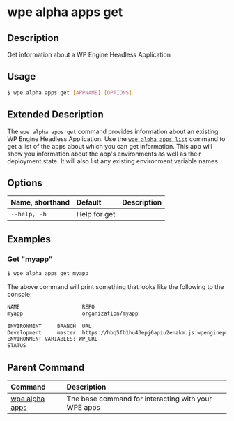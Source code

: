 # wpe alpha apps get

## Description
Get information about a WP Engine Headless Application

## Usage

```bash
$ wpe alpha apps get [APPNAME] [OPTIONS]
```

## Extended Description

The `wpe alpha apps get` command provides information about an existing WP Engine Headless Application. Use the [`wpe alpha apps list`](/reference/cli/wpe/alpha/apps/list) command to get a list of the apps about which you can get information. This app will show you information about the app's environments as well as their deployment state. It will also list any existing environment variable names.

## Options

| Name, shorthand | Default | Description     |
|:----------------|:--------|:----------------|
| `--help, -h`  | Help for get                |

## Examples

### Get "myapp"

```bash
$ wpe alpha apps get myapp
```

The above command will print something that looks like the following to the console:

```bash
NAME                    REPO
myapp                   organization/myapp

ENVIRONMENT     BRANCH  URL                                                             ID                              STATE
Development     master  https://hbq5fb1hu43epj6apiu2enakm.js.wpenginepowered.com        bq5fb1hu43epj6apiu2enakm        deployed
ENVIRONMENT VARIABLES: WP_URL
STATUS
```

## Parent Command
| Command                                         | Description                                         |
|:------------------------------------------------|:----------------------------------------------------|
| [wpe alpha apps](/reference/cli/wpe/alpha/apps) | The base command for interacting with your WPE apps |
